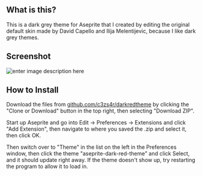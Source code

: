 **What is this?**
-------------------------------

This is a dark grey theme for Aseprite that I created by editing the original default skin 
made by David Capello and Ilija Melentijevic, because I like dark grey themes.

**Screenshot**
-------------------------------

![enter image description here](https://i.imgur.com/g0LQdpg.png)

**How to Install**
-------------------------------

Download the files from [github.com/c3zs4r/darkredtheme](https://github.com/c3zs4r/darkredtheme) by clicking the "Clone or Download" button in the top right, then selecting "Download ZIP".

Start up Aseprite and go into Edit -> Preferences -> Extensions and click "Add Extension", then navigate to where you saved the .zip and select it, then click OK. 

Then switch over to "Theme" in the list on the left in the Preferences window, then click the theme "aseprite-dark-red-theme" and click Select, and it should update right away.
If the theme doesn't show up, try restarting the program to allow it to load in.
